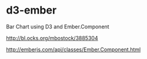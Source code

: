 d3-ember
========

Bar Chart using D3 and Ember.Component

<a target="_blank" href="http://bl.ocks.org/mbostock/3885304">http://bl.ocks.org/mbostock/3885304</a>

<a target="_blank" href="http://emberjs.com/api/classes/Ember.Component.html">http://emberjs.com/api/classes/Ember.Component.html</a>

